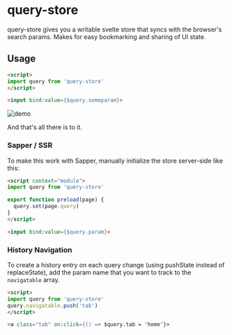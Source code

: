 # query-store

query-store gives you a writable svelte store that syncs with the browser's search params. Makes for easy bookmarking and sharing of UI state.

## Usage

```html
<script>
import query from 'query-store'
</script>

<input bind:value={$query.someparam}>
```

![demo](https://i.imgur.com/zhm9IkY.gif)

And that's all there is to it.

### Sapper / SSR

To make this work with Sapper, manually initialize the store server-side like this:

```html
<script context="module">
import query from 'query-store'

export function preload(page) {
  query.set(page.query)
}
</script>

<input bind:value={$query.param}>
```

### History Navigation

To create a history entry on each query change (using pushState instead of replaceState), add the param name that you want to track to the `navigatable` array.

```html
<script>
import query from 'query-store'
query.navigatable.push('tab')
</script>

<a class="tab" on:click={() => $query.tab = 'home'}>
```
